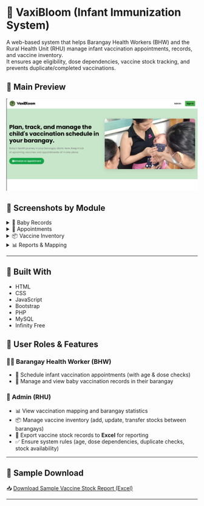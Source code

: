 # 🍼 VaxiBloom (Infant Immunization System)

A web-based system that helps Barangay Health Workers (BHW) and the Rural Health Unit (RHU) manage infant vaccination appointments, records, and vaccine inventory.  
It ensures age eligibility, dose dependencies, vaccine stock tracking, and prevents duplicate/completed vaccinations.

## 📸 Main Preview
[![Preview](assets/landingpage.png)](assets/landingpage.png)

## 📂 Screenshots by Module

<details>
  <summary>👶 Baby Records</summary>

  ![Baby List](assets/baby_list.png)  
  ![Baby Profile](assets/baby-profile.png)

</details>

<details>
  <summary>📅 Appointments</summary>

  ![Appointment Form](assets/appointment_form.png)  
  ![Appointment Calendar](assets/appointment_listpng.png)

</details>

<details>
  <summary>📦 Vaccine Inventory</summary>

  ![Inventory List](assets/admin_inventory.png)  
  ![Stock Transfer](assets/stock_transfer.png)

</details>

<details>
  <summary>📊 Reports & Mapping</summary>

  ![Vaccination Report](assets/report.png)  
  ![Barangay Mapping](assets/admin_map.png)

</details>

---

## 🔧 Built With
- HTML  
- CSS  
- JavaScript  
- Bootstrap  
- PHP  
- MySQL  
- Infinity Free  

## 👥 User Roles & Features

### 👩‍⚕️ Barangay Health Worker (BHW)
- 📅 Schedule infant vaccination appointments (with age & dose checks)  
- 🧾 Manage and view baby vaccination records in their barangay  

### 🏥 Admin (RHU)
- 📊 View vaccination mapping and barangay statistics  
- 📦 Manage vaccine inventory (add, update, transfer stocks between barangays)  
- 📑 Export vaccine stock records to **Excel** for reporting  
- ✅ Ensure system rules (age, dose dependencies, duplicate checks, stock availability)  

---

## 📑 Sample Download
📥 [Download Sample Vaccine Stock Report (Excel)](assets/vaccine-stocks-sample.xlsx)

---


